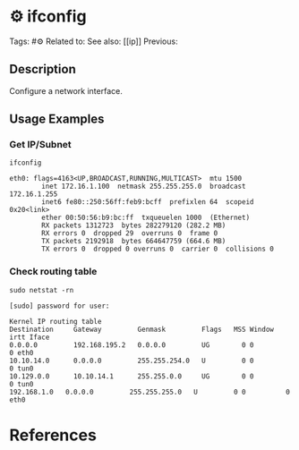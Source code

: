 # ⚙️ ifconfig

Tags: #⚙️
Related to:
See also: [[ip]]
Previous:

## Description

Configure a network interface.

## Usage Examples

### Get IP/Subnet

	ifconfig

```
eth0: flags=4163<UP,BROADCAST,RUNNING,MULTICAST>  mtu 1500
        inet 172.16.1.100  netmask 255.255.255.0  broadcast 172.16.1.255
        inet6 fe80::250:56ff:feb9:bcff  prefixlen 64  scopeid 0x20<link>
        ether 00:50:56:b9:bc:ff  txqueuelen 1000  (Ethernet)
        RX packets 1312723  bytes 282279120 (282.2 MB)
        RX errors 0  dropped 29  overruns 0  frame 0
        TX packets 2192918  bytes 664647759 (664.6 MB)
        TX errors 0  dropped 0 overruns 0  carrier 0  collisions 0
```

### Check routing table

	sudo netstat -rn

```shell-session
[sudo] password for user: 

Kernel IP routing table
Destination     Gateway         Genmask         Flags   MSS Window  irtt Iface
0.0.0.0         192.168.195.2   0.0.0.0         UG        0 0          0 eth0
10.10.14.0      0.0.0.0         255.255.254.0   U         0 0          0 tun0
10.129.0.0      10.10.14.1      255.255.0.0     UG        0 0          0 tun0
192.168.1.0   0.0.0.0         255.255.255.0   U         0 0          0 eth0
```


# References

[^1]: https://gtfobins.github.io/
